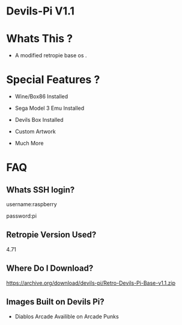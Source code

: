 # Devils-Pi V1.1

# Whats This ?

- A modified retropie base os .

# Special Features ? 

- Wine/Box86 Installed

- Sega Model 3 Emu Installed

- Devils Box Installed 

- Custom Artwork 

- Much More

# FAQ

  ## Whats SSH login? ##

username:raspberry

password:pi

  ## Retropie Version Used? ##

4.71

  ## Where Do I Download? ##

https://archive.org/download/devils-pi/Retro-Devils-Pi-Base-v1.1.zip

  ## Images Built on Devils Pi? ##

- Diablos Arcade 
    Availible on Arcade Punks 
